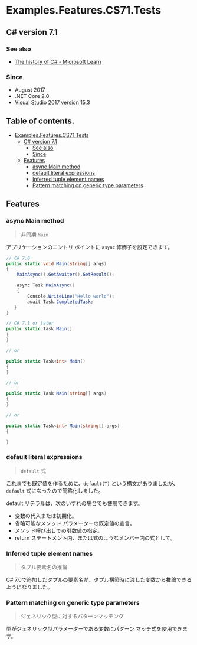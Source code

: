 # Examples.Features.CS71.Tests

## C# version 7.1

### See also

* [The history of C# - Microsoft Learn](https://learn.microsoft.com/ja-jp/dotnet/csharp/whats-new/csharp-version-history#c-version-71)

### Since

- August 2017
- .NET Core 2.0
- Visual Studio 2017 version 15.3


## Table of contents. <!-- omit in toc -->

- [Examples.Features.CS71.Tests](#examplesfeaturescs71tests)
  - [C# version 7.1](#c-version-71)
    - [See also](#see-also)
    - [Since](#since)
  - [Features](#features)
    - [async Main method](#async-main-method)
    - [default literal expressions](#default-literal-expressions)
    - [Inferred tuple element names](#inferred-tuple-element-names)
    - [Pattern matching on generic type parameters](#pattern-matching-on-generic-type-parameters)


## Features

### async Main method

> 非同期 `Main`

アプリケーションのエントリ ポイントに `async` 修飾子を設定できます。

```cs
// C# 7.0
public static void Main(string[] args)
{
    MainAsync().GetAwaiter().GetResult();

    async Task MainAsync()
    {
        Console.WriteLine("Hello world");
        await Task.CompletedTask;
   }
}

// C# 7.1 or later
public static Task Main()
{
}

// or

public static Task<int> Main()
{
}

// or 

public static Task Main(string[] args)
{
}

// or 

public static Task<int> Main(string[] args)
{

}
```


### default literal expressions

> `default` 式

これまでも既定値を作るために、`default(T)` という構文がありましたが、`default` 式になったので簡略化しました。

default リテラルは、次のいずれの場合でも使用できます。

- 変数の代入または初期化。
- 省略可能なメソッド パラメーターの既定値の宣言。
- メソッド呼び出しでの引数値の指定。
- return ステートメント内、または式のようなメンバー内の式として。


### Inferred tuple element names

> タプル要素名の推論

C# 7.0で追加したタプルの要素名が、タプル構築時に渡した変数から推論できるようになりました。


### Pattern matching on generic type parameters

> ジェネリック型に対するパターンマッチング

型がジェネリック型パラメーターである変数にパターン マッチ式を使用できます。

